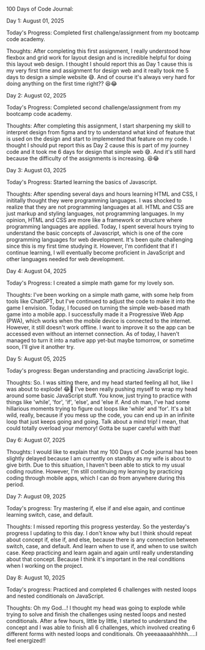 100 Days of Code Journal:

Day 1: August 01, 2025

Today's Progress: Completed first challenge/assignment from my bootcamp code academy.

Thoughts: After completing this first assignment, I really understood how flexbox and grid work for layout design and is incredible helpful for doing this layout web design. I thought I should report this as Day 1 cause this is my very first time and assignment for design web and it really took me 5 days to design a simple website 😅. And of course it's always very hard for doing anything on the first time right?? 😆😂

Day 2: August 02, 2025

Today's Progress: Completed second challenge/assignment from my bootcamp code academy.

Thoughts: After completing this assignment, I start sharpening my skill to interpret design from figma and try to understand what kind of feature that is used on the design and start to implemented that feature on my code. I thought I should put report this as Day 2 cause this is part of my journey code and it took me 6 days for design that simple web 😅. And it's still hard because the difficulty of the assignments is increasing. 😆😂

Day 3: August 03, 2025

Today's Progress: Started learning the basics of Javascript.

Thoughts: After spending several days and hours learning HTML and CSS, I inititally thought they were programming languages. I was shocked to realize that they are not programming languages at all. HTML and CSS are just markup and styling languages, not programming languages. In my opinion, HTML and CSS are more like a framework or structure where programming languages are applied. Today, I spent several hours trying to understand the basic concepts of Javascript, which is one of the core programming languages for web development. It's been quite challenging since this is my first time studying it. However, I'm confident that if I continue learning, I will eventually become proficient in JavaScript and other languages needed for web development.

Day 4: August 04, 2025

Today's Progress: I created a simple math game for my lovely son.

Thoughts: I've been working on a simple math game, with some help from tools like ChatGPT, but I've continued to adjust the code to make it into the game I envision. Today, I focused on turning the simple web-based math game into a mobile app. I successfully made it a Progressive Web App (PWA), which works when the mobile device is connected to the internet. However, it still doesn't work offline. I want to improve it so the app can be accessed even without an internet connection. As of today, I haven't managed to turn it into a native app yet-but maybe tomorrow, or sometime soon, I'll give it another try.

Day 5: August 05, 2025

Today's progress: Began understanding and practicing JavaScript logic.

Thoughts: So. I was sitting there, and my head started feeling all hot, like I was about to explode! 😂🤣 I've been really pushing myself to wrap my head around some basic JavaScript stuff. You know, just trying to practice with things like 'while', 'for', 'if', 'else', and 'else if. And oh man, I've had some hillarious moments trying to figure out loops like 'while' and 'for'. It's a bit wild, really, because if you mess up the code, you can end up in an infinite loop that just keeps going and going. Talk about a mind trip! I mean, that could totally overload your memory! Gotta be super careful with that!

Day 6: August 07, 2025

Thoughts: I would like to explain that my 100 Days of Code journal has been slightly delayed because I am currently on standby as my wife is about to give birth. Due to this situation, I haven't been able to stick to my usual coding routine. However, I'm still continuing my learning by practicing coding through mobile apps, which I can do from anywhere during this period.

Day 7: August 09, 2025

Today's progress: Try mastering if, else if and else again, and continue learning switch, case, and default.

Thoughts: I missed reporting this progress yesterday. So the yesterday's progress I updating to this day. I don't know why but I think should repeat about concept if, else if, and else, because there is any connection between switch, case, and default. And learn when to use if, and when to use switch case. Keep practicing and learn again and again until really understanding about that concept. Because I think it's important in the real conditions when I working on the project.

Day 8: August 10, 2025

Today's progress: Practiced and completed 6 challenges with nested loops and nested conditionals on JavaScript.

Thoughts: Oh my God...! I thought my head was going to explode while trying to solve and finish the challenges using nested loops and nested conditionals. After a few hours, little by little, I started to understand the concept and I was able to finish all 6 challenges, which involved creating 6 different forms with nested loops and conditionals. Oh yeeeaaaaahhhhh.....I feel energized!! 

